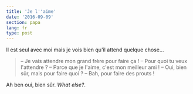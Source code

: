 ```yaml
---
title: 'Je l''aime'
date: '2016-09-09'
section: papa
lang: fr
type: post
---
```


Il est seul avec moi mais je vois bien qu'il attend quelque chose…

<!-- more -->

> – Je vais attendre mon grand frère pour faire ça !
> – Pour quoi tu veux l'attendre ?
> – Parce que je l'aime, c'est mon meilleur ami !
> – Oui, bien sûr, mais pour faire quoi ?
> – Bah, pour faire des prouts !

Ah ben oui, bien sûr. <i lang="en">What else?</i>.